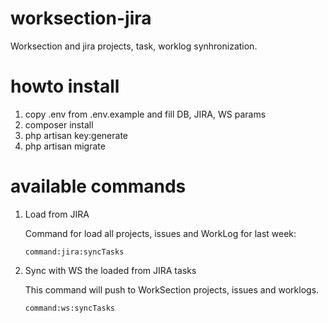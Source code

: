 # worksection-jira
Worksection and jira projects, task, worklog synhronization.

# howto install

1) copy .env from .env.example and fill DB, JIRA, WS params
2) composer install
3) php artisan key:generate
4) php artisan migrate

# available commands

1) Load from JIRA

    Command for load all projects, issues and WorkLog for last week:
    
    `command:jira:syncTasks`

2) Sync with WS the loaded from JIRA tasks

    This command will push to WorkSection projects, issues and worklogs.
    
    `command:ws:syncTasks`
